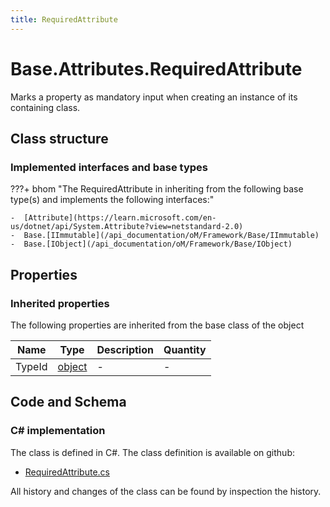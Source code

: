 ```yaml
---
title: RequiredAttribute
---
```


# Base.Attributes.RequiredAttribute

Marks a property as mandatory input when creating an instance of its containing class.

## Class structure

### Implemented interfaces and base types

???+ bhom "The RequiredAttribute in inheriting from the following base type(s) and implements the following interfaces:"

    -  [Attribute](https://learn.microsoft.com/en-us/dotnet/api/System.Attribute?view=netstandard-2.0)
    -  Base.[IImmutable](/api_documentation/oM/Framework/Base/IImmutable)
    -  Base.[IObject](/api_documentation/oM/Framework/Base/IObject)


## Properties

### Inherited properties
The following properties are inherited from the base class of the object

| Name             | Type             | Description      | Quantity         |
|------------------|------------------|------------------|------------------|
| TypeId | [object](https://learn.microsoft.com/en-us/dotnet/api/System.Object?view=netstandard-2.0) | - | - |


## Code and Schema

### C# implementation

The class is defined in C#. The class definition is available on github:

- [RequiredAttribute.cs](https://github.com/BHoM/BHoM/blob/develop/BHoM/Attributes\RequiredAttribute.cs)

All history and changes of the class can be found by inspection the history.
